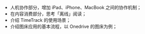 - 人机协作部分，增加 iPad、iPhone、MacBook 之间的协作机制；
- 在内容消费部分，思考「离线」阅读；
- 介绍 TimeTrack 的使用场景；
- 介绍图床应用的基本流程，以 Onedrive 的图床为例；